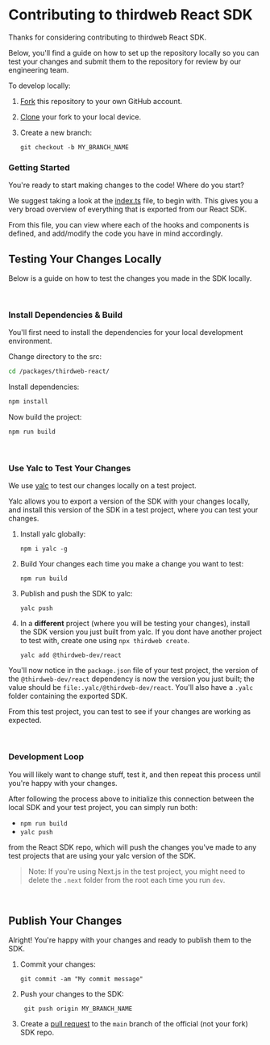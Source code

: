 # Contributing to thirdweb React SDK

Thanks for considering contributing to thirdweb React SDK.

Below, you'll find a guide on how to set up the repository locally so you can test your changes and submit them to the repository for review by our engineering team.

To develop locally:

1. [Fork](https://help.github.com/articles/fork-a-repo/) this repository to your own GitHub account.

2. [Clone](https://help.github.com/articles/cloning-a-repository/) your fork to your local device.

3. Create a new branch:
   ```
   git checkout -b MY_BRANCH_NAME
   ```

### Getting Started

You're ready to start making changes to the code! Where do you start?

We suggest taking a look at the [index.ts](/packages/thirdweb-react/src/index.ts) file, to begin with. This gives you a very broad overview of everything that is exported from our React SDK.

From this file, you can view where each of the hooks and components is defined, and add/modify the code you have in mind accordingly.

## Testing Your Changes Locally

Below is a guide on how to test the changes you made in the SDK locally.

<br/>

### Install Dependencies & Build

You'll first need to install the dependencies for your local development environment.

Change directory to the src:

```bash
cd /packages/thirdweb-react/
```

Install dependencies:

```bash
npm install
```

Now build the project:

```bash
npm run build
```

<br/>

### Use Yalc to Test Your Changes

We use [yalc](https://www.npmjs.com/package/yalc) to test our changes locally on a test project.

Yalc allows you to export a version of the SDK with your changes locally, and install this version of the SDK in a test project, where you can test your changes.

1. Install yalc globally:

   ```
   npm i yalc -g
   ```

2. Build Your changes each time you make a change you want to test:

   ```
   npm run build
   ```

3. Publish and push the SDK to yalc:

   ```
   yalc push
   ```

4. In a **different** project (where you will be testing your changes), install the SDK version you just built from yalc. If you dont have another project to test with, create one using `npx thirdweb create`.
   ```
   yalc add @thirdweb-dev/react
   ```

You'll now notice in the `package.json` file of your test project, the version of the `@thirdweb-dev/react` dependency is now the version you just built; the value should be `file:.yalc/@thirdweb-dev/react`. You'll also have a `.yalc` folder containing the exported SDK.

From this test project, you can test to see if your changes are working as expected.

<br/>

### Development Loop

You will likely want to change stuff, test it, and then repeat this process until you're happy with your changes.

After following the process above to initialize this connection between the local SDK and your test project, you can simply run both:

- `npm run build`
- `yalc push`

from the React SDK repo, which will push the changes you've made to any test projects that are using your yalc version of the SDK.

> Note: If you're using Next.js in the test project, you might need to delete the `.next` folder from the root each time you run `dev`.

<br/>

## Publish Your Changes

Alright! You're happy with your changes and ready to publish them to the SDK.

1. Commit your changes:

   ```
   git commit -am "My commit message"
   ```

2. Push your changes to the SDK:

   ```
    git push origin MY_BRANCH_NAME
   ```

3. Create a [pull request](https://www.atlassian.com/git/tutorials/making-a-pull-request) to the `main` branch of the official (not your fork) SDK repo.
